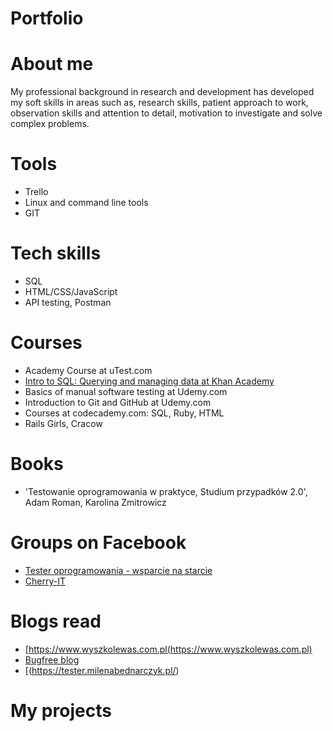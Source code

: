 # Portfolio

# About me
My professional background in research and development has developed my soft skills in areas such as, research skills, patient approach to work, observation skills and attention to detail, motivation to investigate and solve complex problems.
# Tools
* Trello
* Linux and command line tools
* GIT
# Tech skills
* SQL
* HTML/CSS/JavaScript
* API testing, Postman


# Courses
* Academy Course at uTest.com
* [Intro to SQL: Querying and managing data at Khan Academy](https://www.khanacademy.org/computing/computer-programming/sql)
* Basics of manual software testing at Udemy.com
* Introduction to Git and GitHub at Udemy.com
* Courses at codecademy.com: SQL, Ruby, HTML
* Rails Girls, Cracow

# Books
* 'Testowanie oprogramowania w praktyce, Studium przypadków 2.0',  Adam Roman, Karolina Zmitrowicz 

# Groups on Facebook
* [Tester oprogramowania - wsparcie na starcie](https://www.facebook.com/groups/testeroprogramowania/?ref=group_header)
* [Cherry-IT](https://www.facebook.com/profile.php?id=100064754287109)

# Blogs read
* [https://www.wyszkolewas.com.pl(https://www.wyszkolewas.com.pl)
* [Bugfree blog](https://bugfreeblog.com/)
* [<Tester/>(https://tester.milenabednarczyk.pl/)

# My projects
